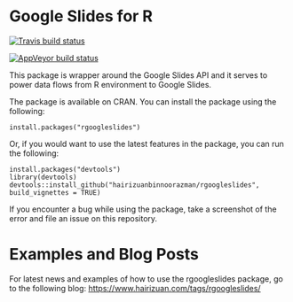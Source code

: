 # Google Slides for R

[![Travis build status](https://travis-ci.org/hairizuanbinnoorazman/rgoogleslides.svg?branch=master)](https://travis-ci.org/hairizuanbinnoorazman/rgoogleslides)

[![AppVeyor build status](https://ci.appveyor.com/api/projects/status/github/hairizuanbinnoorazman/rgoogleslides?branch=master&svg=true)](https://ci.appveyor.com/project/hairizuanbinnoorazman/rgoogleslides)

This package is wrapper around the Google Slides API and it serves to power data flows from R environment to Google Slides.

The package is available on CRAN. You can install the package using the following:

```
install.packages("rgoogleslides")
```

Or, if you would want to use the latest features in the package, you can run the following:

```
install.packages("devtools")
library(devtools)
devtools::install_github("hairizuanbinnoorazman/rgoogleslides", build_vignettes = TRUE)
```

If you encounter a bug while using the package, take a screenshot of the error and file an issue on this repository.

# Examples and Blog Posts

For latest news and examples of how to use the rgoogleslides package, go to the following blog:
https://www.hairizuan.com/tags/rgoogleslides/

